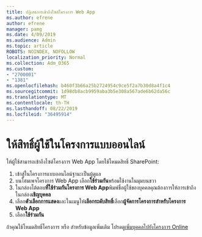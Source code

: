 ```yaml
---
title: ปฏิเสธการเข้าถึงไซต์โครงการ Web App
ms.author: efrene
author: efrene
manager: pamg
ms.date: 4/09/2019
ms.audience: Admin
ms.topic: article
ROBOTS: NOINDEX, NOFOLLOW
localization_priority: Normal
ms.collection: Adm_O365
ms.custom:
- "2700001"
- "1381"
ms.openlocfilehash: b460f3b66a25b2724954c9ce5f2a7b30d8a4f1c4
ms.sourcegitcommit: 1d98db8acb9959aba3b5e308a567ade6b62da56c
ms.translationtype: MT
ms.contentlocale: th-TH
ms.lasthandoff: 08/22/2019
ms.locfileid: "36495914"
---
```

# <a name="give-users-permissions-in-project-online"></a>ให้สิทธิ์ผู้ใช้ในโครงการแบบออนไลน์

ให้ผู้ใช้สามารถเข้าถึงไซต์โครงการ Web App โดยใช้โหมดสิทธิ์ SharePoint:

1. เข้าสู่ในโครงการแบบออนไลน์ฐานะเป็นผู้ดูแล
2. บนโฮมเพจโครงการ Web App เลือก**ใช้ร่วมกัน**พร้อมใช้งานในมุมบนขวา
3. ในกล่องโต้ตอบ**ที่ใช้ร่วมกันโครงการ Web App**พิมพ์ชื่อผู้ใช้ของบุคคลคุณต้องการให้การเข้าถึงในกล่อง**เชิญบุคคล**
4. เลือก**ตัวเลือกการแสดง**และในเมนูให้**เลือกระดับสิทธิ์**เลือก**ผู้จัดการโครงการสำหรับโครงการ Web App**
5. เลือก**ใช้ร่วมกัน**

ถ้าคุณใช้โหมดสิทธิ์โครงการ หรือ สำหรับข้อมูลเพิ่มเติม โปรดดู[เพิ่มบุคคลไปยังโครงการ Online](https://docs.microsoft.com/projectonline/step-2-add-people-to-project-online)
